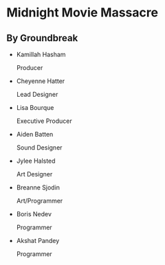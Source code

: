 # Midnight Movie Massacre
## By Groundbreak
* Kamillah Hasham</div><div class="role">Producer
* Cheyenne Hatter</div><div class="role">Lead Designer
* Lisa Bourque</div><div class="role">Executive Producer

* Aiden Batten</div><div class="role">Sound Designer
* Jylee Halsted</div><div class="role">Art Designer
* Breanne Sjodin</div><div class="role">Art/Programmer

* Boris Nedev</div><div class="role">Programmer
* Akshat Pandey</div><div class="role">Programmer
